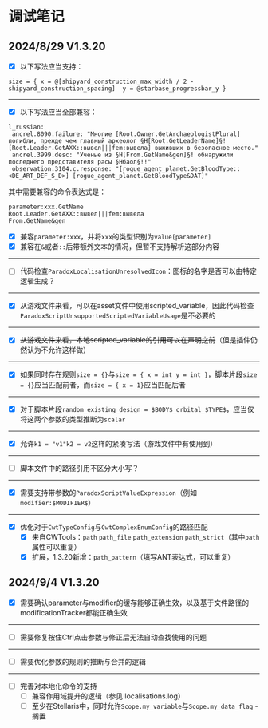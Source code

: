 # 调试笔记

## 2024/8/29 V1.3.20

* [X] 以下写法应当支持：

```
size = { x = @[shipyard_construction_max_width / 2 - shipyard_construction_spacing]  y = @starbase_progressbar_y }
```

***

* [X] 以下写法应当全部兼容：

```
l_russian:
 ancrel.8090.failure: "Многие [Root.Owner.GetArchaeologistPlural] погибли, прежде чем главный археолог §H[Root.GetLeaderName]§! [Root.Leader.GetAXX::вывел|||fem:вывела] выживших в безопасное место."
 ancrel.3999.desc: "Ученые из §H[From.GetName&gen]§! обнаружили последнего представителя расы §Hбаол§!!"
 observation.3104.c.response: "[rogue_agent_planet.GetBloodType::<DE_ART_DEF_S_D>] [rogue_agent_planet.GetBloodType&DAT]"
```

其中需要兼容的命令表达式是：

```
parameter:xxx.GetName
Root.Leader.GetAXX::вывел|||fem:вывела
From.GetName&gen
```

* [X] 兼容`parameter:xxx`，并将`xxx`的类型识别为`value[parameter]`
* [X] 兼容在`&`或者`::`后带额外文本的情况，但暂不支持解析这部分内容

***

* [ ] 代码检查`ParadoxLocalisationUnresolvedIcon`：图标的名字是否可以由特定逻辑生成？

***

* [X] 从游戏文件来看，可以在asset文件中使用scripted_variable，因此代码检查`ParadoxScriptUnsupportedScriptedVariableUsage`是不必要的

***

* [X] ~~从游戏文件来看，本地scripted_variable的引用可以在声明之前~~（但是插件仍然认为不允许这样做）

***

* [X] 如果同时存在规则`size = {}`与`size = { x = int y = int }`，脚本片段`size = {}`应当匹配前者，而`size = { x = 1}`应当匹配后者

***

* [X] 对于脚本片段`random_existing_design = $BODY$_orbital_$TYPE$`，应当仅将这两个参数的类型推断为`scalar`

***

* [X] 允许`k1 = "v1"k2 = v2`这样的紧凑写法（游戏文件中有使用到）

***

* [ ] 脚本文件中的路径引用不区分大小写？

***

* [X] 需要支持带参数的`ParadoxScriptValueExpression`（例如`modifier:$MODIFIER$`）

***

* [X] 优化对于`CwtTypeConfig`与`CwtComplexEnumConfig`的路径匹配
  * [X] 来自CWTools：`path` `path_file` `path_extension` `path_strict`（其中`path`属性可以重复）
  * [X] 扩展，1.3.20新增：`path_pattern`（填写ANT表达式，可以重复）

## 2024/9/4 V1.3.20

* [X] 需要确认parameter与modifier的缓存能够正确生效，以及基于文件路径的modificationTracker都能正确生效

***

* [ ] 需要修复按住Ctrl点击参数与修正后无法自动查找使用的问题

*** 

* [ ] 需要优化参数的规则的推断与合并的逻辑

***

* [ ] 完善对本地化命令的支持
  * [ ] 兼容作用域提升的逻辑（参见 localisations.log）
  * [ ] 至少在Stellaris中，同时允许`Scope.my_variable`与`Scope.my_data_flag` - 搁置
